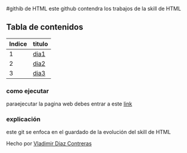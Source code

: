 #githib de HTML
este github contendra los trabajos de la skill de HTML 

## Tabla de contenidos
| Indice| titulo |
|--|--|
| 1 |  [dia1](https://github.com/VladimirDiazContreras/HTML_S1_DiazContrerasVladimir/tree/main/dia1) |
| 2 | [dia2](https://github.com/VladimirDiazContreras/HTML_S1_DiazContrerasVladimir/tree/main/dia2) |
| 3 | [dia3](https://github.com/VladimirDiazContreras/HTML_S1_DiazContrerasVladimir/tree/main/dia3) | 




### como ejecutar 
paraejecutar la pagina web debes entrar a este  [link](https://vladimirdiazcontreras.github.io/HTML_S1_DiazContrerasVladimir)  



### explicación  
este git   se enfoca en el guardado de la evolución del skill de HTML 


Hecho por [Vladimir Diaz Contreras](https://github.com/VladimirDiazContreras)  

